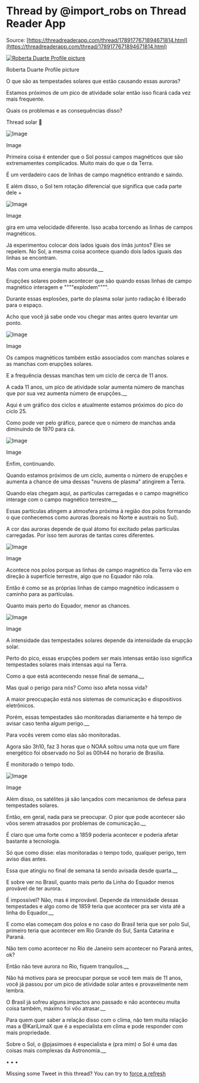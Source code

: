 # Thread by @import\_robs on Thread Reader App

Source: [https://threadreaderapp.com/thread/1789177671894671814.html](https://threadreaderapp.com/thread/1789177671894671814.html)

[![Roberta Duarte Profile picture](https://pbs.twimg.com/profile_images/1755861993301360640/YW62GAi9_bigger.jpg)](https://threadreaderapp.com/user/import_robs)

Roberta Duarte Profile picture

O que são as tempestades solares que estão causando essas auroras?

Estamos próximos de um pico de atividade solar então isso ficará cada vez mais frequente.

Quais os problemas e as consequências disso?

Thread solar 🌄

![Image](https://pbs.twimg.com/media/GNRpT6CWwAAmQ4_.jpg)

Image

Primeira coisa é entender que o Sol possui campos magnéticos que são extremamentes complicados. Muito mais do que o da Terra.

É um verdadeiro caos de linhas de campo magnético entrando e saindo.

E além disso, o Sol tem rotação diferencial que significa que cada parte dele +

![Image](https://pbs.twimg.com/media/GNRpoiFWYAAGmbp.jpg)

Image

gira em uma velocidade diferente. Isso acaba torcendo as linhas de campos magnéticos.

Já experimentou colocar dois lados iguais dos ímãs juntos? Eles se repelem. No Sol, a mesma coisa acontece quando dois lados iguais das linhas se encontram.

Mas com uma energia muito absurda.__

Erupções solares podem acontecer que são quando essas linhas de campo magnético interagem e """"explodem"""".

Durante essas explosões, parte do plasma solar junto radiação é liberado para o espaço.

Acho que você já sabe onde vou chegar mas antes quero levantar um ponto.

![Image](https://pbs.twimg.com/media/GNRqrBgXwAEIbmM.png)

Image

Os campos magnéticos também estão associados com manchas solares e as manchas com erupções solares.

E a frequência dessas manchas tem um ciclo de cerca de 11 anos.

A cada 11 anos, um pico de atividade solar aumenta número de manchas que por sua vez aumenta número de erupções.__

Aqui é um gráfico dos ciclos e atualmente estamos próximos do pico do ciclo 25.

Como pode ver pelo gráfico, parece que o número de manchas anda diminuindo de 1970 para cá.

![Image](https://pbs.twimg.com/media/GNRrbNmWgAA4JkN.jpg)

Image

Enfim, continuando.

Quando estamos próximos de um ciclo, aumenta o número de erupções e aumenta a chance de uma dessas "nuvens de plasma" atingirem a Terra.

Quando elas chegam aqui, as partículas carregadas e o campo magnético interage com o campo magnético terrestre.__

Essas partículas atingem a atmosfera próxima à região dos polos formando o que conhecemos como auroras (boreais no Norte e austrais no Sul).

A cor das auroras depende de qual átomo foi excitado pelas partículas carregadas. Por isso tem auroras de tantas cores diferentes.

![Image](https://pbs.twimg.com/media/GNRsXCiWwAAlvLT.jpg)

Image

Acontece nos polos porque as linhas de campo magnético da Terra vão em direção à superfície terrestre, algo que no Equador não rola.

Então é como se as próprias linhas de campo magnético indicassem o caminho para as partículas.

Quanto mais perto do Equador, menor as chances.

![Image](https://pbs.twimg.com/media/GNRsnQLXUAA4Llt.png)

Image

A intensidade das tempestades solares depende da intensidade da erupção solar.

Perto do pico, essas erupções podem ser mais intensas então isso significa tempestades solares mais intensas aqui na Terra.

Como a que está acontecendo nesse final de semana.__

Mas qual o perigo para nós? Como isso afeta nossa vida?

A maior preocupação está nos sistemas de comunicação e dispositivos eletrônicos.

Porém, essas tempestades são monitoradas diariamente e há tempo de avisar caso tenha algum perigo.__

Para vocês verem como elas são monitoradas.

Agora são 3h10, faz 3 horas que o NOAA soltou uma nota que um flare energético foi observado no Sol as 00h44 no horario de Brasília.

É monitorado o tempo todo.

![Image](https://pbs.twimg.com/media/GNRuKIhXkAAj6rA.jpg)

Image

Além disso, os satélites já são lançados com mecanismos de defesa para tempestades solares.

Então, em geral, nada para se preocupar. O pior que pode acontecer são vôos serem atrasados por problemas de comunicação.__

É claro que uma forte como a 1859 poderia acontecer e poderia afetar bastante a tecnologia.

Só que como disse: elas monitoradas o tempo todo, qualquer perigo, tem aviso dias antes.

Essa que atingiu no final de semana tá sendo avisada desde quarta.__

E sobre ver no Brasil, quanto mais perto da Linha do Equador menos provável de ter aurora.

É impossível? Não, mas é improvável. Depende da intensidade dessas tempestades e algo como de 1859 teria que acontecer pra ser vista até a linha do Equador.__

E como elas começam dos polos e no caso do Brasil teria que ser polo Sul, primeiro teria que acontecer em Rio Grande do Sul, Santa Catarina e Paraná.

Não tem como acontecer no Rio de Janeiro sem acontecer no Paraná antes, ok?

Então não teve aurora no Rio, fiquem tranquilos.__

Não há motivos para se preocupar porque se você tem mais de 11 anos, você já passou por um pico de atividade solar antes e provavelmente nem lembra.

O Brasil já sofreu alguns impactos ano passado e não aconteceu muita coisa também, máximo foi vôo atrasar.__

Para quem quer saber a relação disso com o clima, não tem muita relação mas a @KariLimaX que é a especialista em clima e pode responder com mais propriedade.

Sobre o Sol, o @pjasimoes é especialista e (pra mim) o Sol é uma das coisas mais complexas da Astronomia.__

• • •

Missing some Tweet in this thread? You can try to [force a refresh](#)

　
